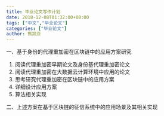 ```yaml
---
title: 毕业论文写作计划
date: 2018-12-08T01:32:00+08:00
tags: ["中文","毕业论文"]
categories: ["毕业论文"]
author: 熊凯亚
---
```


一、基于身份的代理重加密在区块链中的应用方案研究

1. 阅读代理重加密早期论文及身份基代理重加密论文
2. 阅读代理重加密在大数据云计算环境中应用的论文
3. 思考研究代理重加密在区块链中的应用方案
4. 详细设计应用方案
5. 算法相关实现

二、上述方案在基于区块链的征信系统中的应用场景及其相关实现

